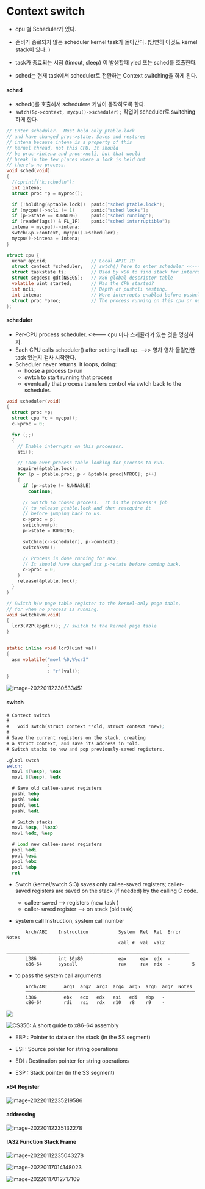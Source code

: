 # Context switch

* cpu 별 Scheduler가 있다. 

* 준비가 종료되지 않는 scheduler kernel task가 돌아간다. (당연히 이것도 kernel stack이 있다. )
* task가 종료되는 시점 (timout, sleep) 이 발생할때 yied 또는 sched를 호출한다.
* sched는 현재 task에서 scheduler로 전환하는 Context switching을 하게 된다. 



#### sched 

* sched()를 호출해서 schedulere 커널이 동작하도록 한다.
* `swtch(&p->context, mycpu()->scheduler);` 작업이 scheduler로 switching하게 한다. 

```c
// Enter scheduler.  Must hold only ptable.lock
// and have changed proc->state. Saves and restores
// intena because intena is a property of this
// kernel thread, not this CPU. It should
// be proc->intena and proc->ncli, but that would
// break in the few places where a lock is held but
// there's no process.
void sched(void)
{
  //cprintf("k:sched\n");
  int intena;
  struct proc *p = myproc();

  if (!holding(&ptable.lock))  panic("sched ptable.lock");
  if (mycpu()->ncli != 1)      panic("sched locks");
  if (p->state == RUNNING)     panic("sched running");
  if (readeflags() & FL_IF)    panic("sched interruptible");
  intena = mycpu()->intena;
  swtch(&p->context, mycpu()->scheduler);
  mycpu()->intena = intena;
}
```



```c
struct cpu {
  uchar apicid;                // Local APIC ID
  struct context *scheduler;   // swtch() here to enter scheduler <<--- 이 스케쥴러를 호출
  struct taskstate ts;         // Used by x86 to find stack for interrupt
  struct segdesc gdt[NSEGS];   // x86 global descriptor table
  volatile uint started;       // Has the CPU started?
  int ncli;                    // Depth of pushcli nesting.
  int intena;                  // Were interrupts enabled before pushcli?
  struct proc *proc;           // The process running on this cpu or null
};
```



#### scheduler

* Per-CPU process scheduler. <<--- cpu 마다 스케쥴러가 있는 것을 명심하자. 
* Each CPU calls scheduler() after setting itself up. -->> 영차 영차 돌릴만한 task 있는지 검사 시작한다. 
* Scheduler never returns.  It loops, doing:
  * hoose a process to run
  * swtch to start running that process
  * eventually that process transfers control  via swtch back to the scheduler.

```c
void scheduler(void)
{
  struct proc *p;
  struct cpu *c = mycpu();
  c->proc = 0;

  for (;;)
  {
    // Enable interrupts on this processor.
    sti();

    // Loop over process table looking for process to run.
    acquire(&ptable.lock);
    for (p = ptable.proc; p < &ptable.proc[NPROC]; p++)
    {
      if (p->state != RUNNABLE)
        continue;

      // Switch to chosen process.  It is the process's job
      // to release ptable.lock and then reacquire it
      // before jumping back to us.
      c->proc = p;
      switchuvm(p);
      p->state = RUNNING;

      swtch(&(c->scheduler), p->context);
      switchkvm();

      // Process is done running for now.
      // It should have changed its p->state before coming back.
      c->proc = 0;
    }
    release(&ptable.lock);
  }
}

```



```c
// Switch h/w page table register to the kernel-only page table,
// for when no process is running.
void switchkvm(void)
{
  lcr3(V2P(kpgdir)); // switch to the kernel page table
}


static inline void lcr3(uint val)
{
  asm volatile("movl %0,%%cr3"
               :
               : "r"(val));
}
```





![image-20220112230533451](img/image-20220112230533451.png)

#### switch

````asm
# Context switch
#
#   void swtch(struct context **old, struct context *new);
# 
# Save the current registers on the stack, creating
# a struct context, and save its address in *old.
# Switch stacks to new and pop previously-saved registers.

.globl swtch
swtch:
  movl 4(%esp), %eax
  movl 8(%esp), %edx

  # Save old callee-saved registers
  pushl %ebp
  pushl %ebx
  pushl %esi
  pushl %edi

  # Switch stacks
  movl %esp, (%eax)
  movl %edx, %esp

  # Load new callee-saved registers
  popl %edi
  popl %esi
  popl %ebx
  popl %ebp
  ret

````

* Swtch (kernel/swtch.S:3) saves only callee-saved registers; caller-saved registers are saved on the stack (if needed) by the calling C code.  

  * callee-saved --> registers  (new task )
  * caller-saved register --> on stack  (old task)

  

* system call  Instruction, system call number

```
       Arch/ABI    Instruction           System  Ret  Ret  Error    Notes
                                         call #  val  val2
       ───────────────────────────────────────────────────────────────────
       i386        int $0x80             eax     eax  edx  -
       x86-64      syscall               rax     rax  rdx  -        5
```

* to pass the system call arguments

```
       Arch/ABI      arg1  arg2  arg3  arg4  arg5  arg6  arg7  Notes
       ──────────────────────────────────────────────────────────────
       i386          ebx   ecx   edx   esi   edi   ebp   -
       x86-64        rdi   rsi   rdx   r10   r8    r9    -
```

![](D:/Code/lk/03.systemcall/img/x86register.JPG)





![CS356: A short guide to x86-64 assembly](D:/Code/lk/03.systemcall/img/nHMUcng.png)

* EBP : Pointer to data on the stack (in the SS segment)

* ESI : Source pointer for string operations

* EDI : Destination pointer for string operations

* ESP : Stack pointer (in the SS segment)



#### x64 Register

![image-20220112235219586](img/image-20220112235219586.png)



#### addressing

![image-20220112235132278](img/image-20220112235132278.png)



#### IA32 Function Stack Frame

![image-20220112235043278](img/image-20220112235043278.png)





![image-20220117014148023](img/image-20220117014148023.png)



![image-20220117012717109](img/image-20220117012717109.png)